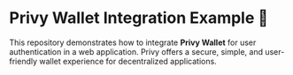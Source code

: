 # Privy Wallet Integration Example 🚀

This repository demonstrates how to integrate **Privy Wallet** for user authentication in a web application. Privy offers a secure, simple, and user-friendly wallet experience for decentralized applications.
